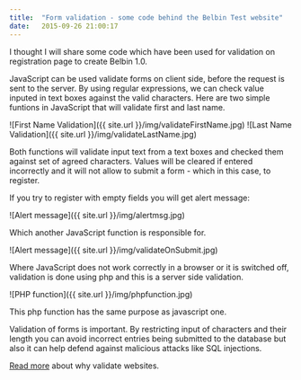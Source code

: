 ```yaml
---
title:  "Form validation - some code behind the Belbin Test website"
date:   2015-09-26 21:00:17
---
```

I thought I will share some code which have been used for validation on registration page to create Belbin 1.0.

JavaScript can be used validate forms on client side, before the request is sent to the server. By using regular expressions, we can check value inputed in text boxes against the valid characters. Here are two simple funtions in JavaScript that will validate first and last name.

![First Name Validation]({{ site.url }}/img/validateFirstName.jpg)
![Last Name Validation]({{ site.url }}/img/validateLastName.jpg)

Both functions will validate input text from a text boxes and checked them against set of agreed characters. Values will be cleared if entered incorrectly and it will not allow to submit a form - which in this case, to register.

If you try to register with empty fields you will get alert message:

![Alert message]({{ site.url }}/img/alertmsg.jpg)

Which another JavaScript function is responsible for.

![Alert message]({{ site.url }}/img/validateOnSubmit.jpg)

Where JavaScript does not work correctly in a browser or it is switched off, validation is done using php and this is a server side validation.

![PHP function]({{ site.url }}/img/phpfunction.jpg)

This php function has the same purpose as javascript one.

Validation of forms is important. By restricting input of characters and their length you can avoid incorrect entries being submitted to the database but also it can help defend against malicious attacks like SQL injections.

[Read more](https://validator.w3.org/docs/why.html) about why validate websites.
